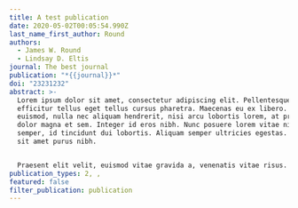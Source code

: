 ```yaml
---
title: A test publication
date: 2020-05-02T00:05:54.990Z
last_name_first_author: Round
authors:
  - James W. Round
  - Lindsay D. Eltis
journal: The best journal
publication: "*{{journal}}*"
doi: "23231232"
abstract: >-
  Lorem ipsum dolor sit amet, consectetur adipiscing elit. Pellentesque
  efficitur tellus eget tellus cursus pharetra. Maecenas eu ex libero. Ut
  euismod, nulla nec aliquam hendrerit, nisi arcu lobortis lorem, at pretium
  dolor magna et sem. Integer id eros nibh. Nunc posuere lorem vitae nibh
  semper, id tincidunt dui lobortis. Aliquam semper ultricies egestas. Nullam
  sit amet purus nibh.


  Praesent elit velit, euismod vitae gravida a, venenatis vitae risus. Nulla facilisi. Mauris nec purus lacus. Pellentesque interdum faucibus risus, vel dapibus nisl vestibulum et. In dictum venenatis odio, ut rhoncus nibh euismod non.
publication_types: 2, ,
featured: false
filter_publication: publication
---
```

